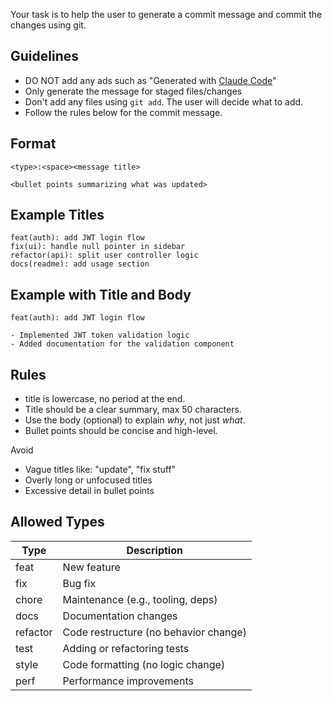 Your task is to help the user to generate a commit message and commit the changes using git.

## Guidelines

- DO NOT add any ads such as "Generated with [Claude Code](https://claude.ai/code)"
- Only generate the message for staged files/changes
- Don't add any files using `git add`. The user will decide what to add. 
- Follow the rules below for the commit message.


## Format

```
<type>:<space><message title>

<bullet points summarizing what was updated>
```

## Example Titles

```
feat(auth): add JWT login flow
fix(ui): handle null pointer in sidebar
refactor(api): split user controller logic
docs(readme): add usage section
```

## Example with Title and Body

```
feat(auth): add JWT login flow

- Implemented JWT token validation logic
- Added documentation for the validation component
```

## Rules

* title is lowercase, no period at the end.
* Title should be a clear summary, max 50 characters.
* Use the body (optional) to explain *why*, not just *what*.
* Bullet points should be concise and high-level.

Avoid

* Vague titles like: "update", "fix stuff"
* Overly long or unfocused titles
* Excessive detail in bullet points

## Allowed Types

| Type     | Description                           |
| -------- | ------------------------------------- |
| feat     | New feature                           |
| fix      | Bug fix                               |
| chore    | Maintenance (e.g., tooling, deps)     |
| docs     | Documentation changes                 |
| refactor | Code restructure (no behavior change) |
| test     | Adding or refactoring tests           |
| style    | Code formatting (no logic change)     |
| perf     | Performance improvements              |
